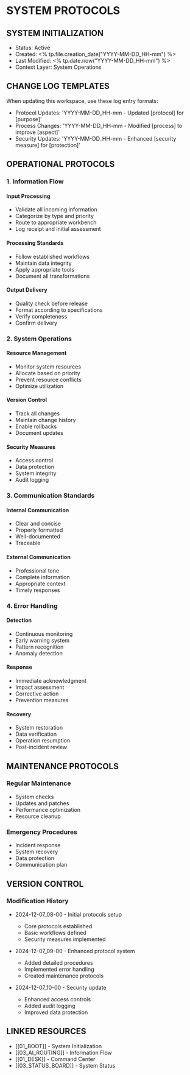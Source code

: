 # SYSTEM PROTOCOLS

## SYSTEM INITIALIZATION

- Status: Active
- Created: <% tp.file.creation_date("YYYY-MM-DD_HH-mm") %>
- Last Modified: <% tp.date.now("YYYY-MM-DD_HH-mm") %>
- Context Layer: System Operations

## CHANGE LOG TEMPLATES

When updating this workspace, use these log entry formats:

- Protocol Updates: 'YYYY-MM-DD_HH-mm - Updated [protocol] for [purpose]'
- Process Changes: 'YYYY-MM-DD_HH-mm - Modified [process] to improve [aspect]'
- Security Updates: 'YYYY-MM-DD_HH-mm - Enhanced [security measure] for [protection]'

## OPERATIONAL PROTOCOLS

### 1. Information Flow

#### Input Processing

- Validate all incoming information
- Categorize by type and priority
- Route to appropriate workbench
- Log receipt and initial assessment

#### Processing Standards

- Follow established workflows
- Maintain data integrity
- Apply appropriate tools
- Document all transformations

#### Output Delivery

- Quality check before release
- Format according to specifications
- Verify completeness
- Confirm delivery

### 2. System Operations

#### Resource Management

- Monitor system resources
- Allocate based on priority
- Prevent resource conflicts
- Optimize utilization

#### Version Control

- Track all changes
- Maintain change history
- Enable rollbacks
- Document updates

#### Security Measures

- Access control
- Data protection
- System integrity
- Audit logging

### 3. Communication Standards

#### Internal Communication

- Clear and concise
- Properly formatted
- Well-documented
- Traceable

#### External Communication

- Professional tone
- Complete information
- Appropriate context
- Timely responses

### 4. Error Handling

#### Detection

- Continuous monitoring
- Early warning system
- Pattern recognition
- Anomaly detection

#### Response

- Immediate acknowledgment
- Impact assessment
- Corrective action
- Prevention measures

#### Recovery

- System restoration
- Data verification
- Operation resumption
- Post-incident review

## MAINTENANCE PROTOCOLS

### Regular Maintenance

- System checks
- Updates and patches
- Performance optimization
- Resource cleanup

### Emergency Procedures

- Incident response
- System recovery
- Data protection
- Communication plan

## VERSION CONTROL

### Modification History

- 2024-12-07_08-00 - Initial protocols setup

  - Core protocols established
  - Basic workflows defined
  - Security measures implemented

- 2024-12-07_09-00 - Enhanced protocol system

  - Added detailed procedures
  - Implemented error handling
  - Created maintenance protocols

- 2024-12-07_10-00 - Security update

  - Enhanced access controls
  - Added audit logging
  - Improved data protection


## LINKED RESOURCES

- [[01_BOOT]] - System Initialization
- [[03_AI_ROUTING]] - Information Flow
- [[01_DESK]] - Command Center
- [[03_STATUS_BOARD]] - System Status